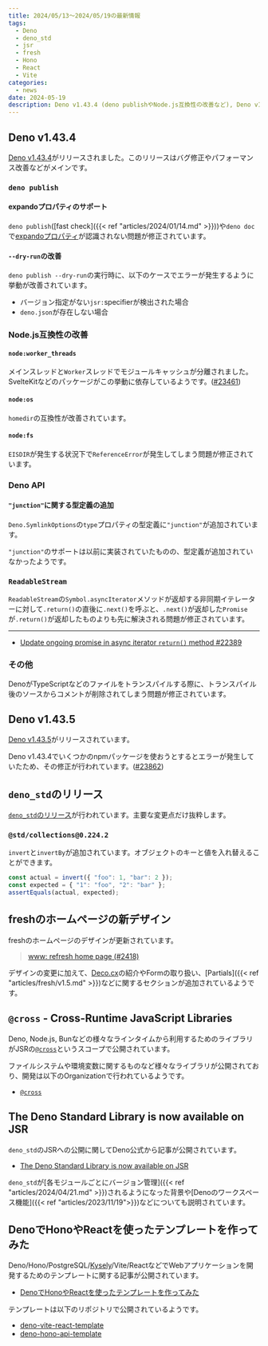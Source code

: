 ```yaml
---
title: 2024/05/13〜2024/05/19の最新情報
tags:
  - Deno
  - deno_std
  - jsr
  - fresh
  - Hono
  - React
  - Vite
categories:
  - news
date: 2024-05-19
description: Deno v1.43.4 (deno publishやNode.js互換性の改善など), Deno v1.43.5, @std/collections@0.224.2 (invertとinvertByの追加), freshのホームページの新デザイン, @cross - Cross-Runtime JavaScript Libraries, The Deno Standard Library is now available on JSR (deno_stdのバージョン管理やDenoのワークスペース機能についてなど), DenoでHonoやReactを使ったテンプレートを作ってみた
---
```


## Deno v1.43.4

[Deno v1.43.4](https://github.com/denoland/deno/releases/tag/v1.43.4)がリリースされました。このリリースはバグ修正やパフォーマンス改善などがメインです。

### `deno publish`

#### expandoプロパティのサポート

`deno publish`([fast check]({{< ref "articles/2024/01/14.md" >}}))や`deno doc`で[expandoプロパティ](https://developer.mozilla.org/en-US/docs/Glossary/Expando)が認識されない問題が修正されています。

#### `--dry-run`の改善

`deno publish --dry-run`の実行時に、以下のケースでエラーが発生するように挙動が改善されています。

- バージョン指定がない`jsr:`specifierが検出された場合
- `deno.json`が存在しない場合

### Node.js互換性の改善

#### `node:worker_threads`

メインスレッドと`Worker`スレッドでモジュールキャッシュが分離されました。SvelteKitなどのパッケージがこの挙動に依存しているようです。([#23461](https://github.com/denoland/deno/issues/23461))

#### `node:os`

`homedir`の互換性が改善されています。

#### `node:fs`

`EISDIR`が発生する状況下で`ReferenceError`が発生してしまう問題が修正されています。

### Deno API

#### `"junction"`に関する型定義の追加

`Deno.SymlinkOptions`の`type`プロパティの型定義に`"junction"`が追加されています。

`"junction"`のサポートは以前に実装されていたものの、型定義が追加されていなかったようです。

### `ReadableStream`

`ReadableStream`の`Symbol.asyncIterator`メソッドが返却する非同期イテレーターに対して`.return()`の直後に`.next()`を呼ぶと、`.next()`が返却した`Promise`が`.return()`が返却したものよりも先に解決される問題が修正されています。

---

- [Update ongoing promise in async iterator `return()` method #22389](https://github.com/denoland/deno/issues/22389)

### その他

DenoがTypeScriptなどのファイルをトランスパイルする際に、トランスパイル後のソースからコメントが削除されてしまう問題が修正されています。

## Deno v1.43.5

[Deno v1.43.5](https://github.com/denoland/deno/releases/tag/v1.43.5)がリリースされています。

Deno v1.43.4でいくつかのnpmパッケージを使おうとするとエラーが発生していたため、その修正が行われています。([#23862](https://github.com/denoland/deno/issues/23862))

## `deno_std`のリリース

[`deno_std`のリリース](https://github.com/denoland/deno_std/releases/tag/release-2024.05.16)が行われています。主要な変更点だけ抜粋します。

### `@std/collections@0.224.2`

`invert`と`invertBy`が追加されています。オブジェクトのキーと値を入れ替えることができます。
    
```typescript
const actual = invert({ "foo": 1, "bar": 2 });
const expected = { "1": "foo", "2": "bar" };
assertEquals(actual, expected);
```

## freshのホームページの新デザイン

freshのホームページのデザインが更新されています。

> [www: refresh home page (#2418)](https://github.com/denoland/fresh/commit/e8d1a68b58953bee84209e6abedd1e026250054e)

デザインの変更に加えて、[Deco.cx](https://github.com/deco-cx/deco)の紹介やFormの取り扱い、[Partials]({{< ref "articles/fresh/v1.5.md" >}})などに関するセクションが追加されているようです。

## `@cross` - Cross-Runtime JavaScript Libraries

Deno, Node.js, Bunなどの様々なラインタイムから利用するためのライブラリがJSRの[`@cross`](https://jsr.io/@cross)というスコープで公開されています。

ファイルシステムや環境変数に関するものなど様々なライブラリが公開されており、開発は以下のOrganizationで行われているようです。

- [`@cross`](https://github.com/cross-org)

## The Deno Standard Library is now available on JSR

`deno_std`のJSRへの公開に関してDeno公式から記事が公開されています。

- [The Deno Standard Library is now available on JSR](https://deno.com/blog/std-on-jsr)

`deno_std`が[各モジュールごとにバージョン管理]({{< ref "articles/2024/04/21.md" >}})されるようになった背景や[Denoのワークスペース機能]({{< ref "articles/2023/11/19">}})などについても説明されています。

## DenoでHonoやReactを使ったテンプレートを作ってみた

Deno/Hono/PostgreSQL/[Kysely](https://github.com/kysely-org/kysely)/Vite/ReactなどでWebアプリケーションを開発するためのテンプレートに関する記事が公開されています。

- [DenoでHonoやReactを使ったテンプレートを作ってみた](https://www.kbaba1001.com/posts/202405171328_deno-hono-react-template/)

テンプレートは以下のリポジトリで公開されているようです。

- [deno-vite-react-template](https://github.com/neumann-tokyo/deno-vite-react-template)
- [deno-hono-api-template](https://github.com/neumann-tokyo/deno-hono-api-template)
